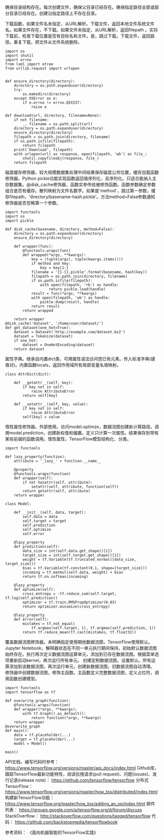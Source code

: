 确保目录结构存在。每次创建文件，确保父目录已经存在。确保指定路径全部或部分目录已经存在。创建沿指定路径上不存在目录。

下载函数，如果文件名未指定，从URL解析。下载文件，返回本地文件系统文件名。如果文件存在，不下载。如果文件未指定，从URL解析，返回filepath 。实际下载前，检查下载位置是否有目标名称文件。是，跳过下载。下载文件，返回路径。重复下载，把文件从文件系统删除。

    import os
    import shutil
    import errno
    from lxml import etree
    from urllib.request import urlopen


    def ensure_directory(directory):
        directory = os.path.expanduser(directory)
        try:
            os.makedirs(directory)
        except OSError as e:
            if e.errno != errno.EEXIST:
                raise e

    def download(url, directory, filename=None):
        if not filename:
            _, filename = os.path.split(url)
        directory = os.path.expanduser(directory)
        ensure_directory(directory)
        filepath = os.path.join(directory, filename)
        if os.path.isfile(filepath):
            return filepath
        print('Download', filepath)
        with urlopen(url) as response, open(filepath, 'wb') as file_:
            shutil.copyfileobj(response, file_)
        return filepath

磁盘缓存修饰器，较大规模数据集处理中间结果保存磁盘公共位置，缓存加载函数修饰器。Python pickle功能实现函数返回值序列化、反序列化。只适合能纳入主存数据集。@disk_cache修饰器，函数实参传给被修饰函数。函数参数确定参数组合是否有缓存。散列映射为文件名数字。如果是'method'，跳过第一参数，缓存filepath，'directory/basename-hash.pickle'。方法method=False参数通知修饰器是否忽略第一个参数。

    import functools
    import os
    import pickle

    def disk_cache(basename, directory, method=False):
        directory = os.path.expanduser(directory)
        ensure_directory(directory)

        def wrapper(func):
            @functools.wraps(func)
            def wrapped(*args, **kwargs):
                key = (tuple(args), tuple(kwargs.items()))
                if method and key:
                    key = key[1:]
                filename = '{}-{}.pickle'.format(basename, hash(key))
                filepath = os.path.join(directory, filename)
                if os.path.isfile(filepath):
                    with open(filepath, 'rb') as handle:
                        return pickle.load(handle)
                result = func(*args, **kwargs)
                with open(filepath, 'wb') as handle:
                    pickle.dump(result, handle)
                return result
            return wrapped

        return wrapper
    @disk_cache('dataset', '/home/user/dataset/')
    def get_dataset(one_hot=True):
        dataset = Dataset('http://example.com/dataset.bz2')
        dataset = Tokenize(dataset)
        if one_hot:
            dataset = OneHotEncoding(dataset)
        return dataset

属性字典。继承自内置dict类，可用属性语法访问悠已有元素。传入标准字典(键值对)。内置函数locals，返回作用域所有局部变量名值映射。

    class AttrDict(dict):

        def __getattr__(self, key):
            if key not in self:
                raise AttributeError
            return self[key]

        def __setattr__(self, key, value):
            if key not in self:
                raise AttributeError
            self[key] = value

惰性属性修饰器。外部使用。访问model.optimze，数据流图创建新计算路径。调用model.prediction，创建新权值和偏置。定义只计算一次属性。结果保存到带有某些前缀的函数调用。惰性属性，TensorFlow模型结构化、分类。

    import functools

    def lazy_property(function):
        attribute = '_lazy_' + function.__name__

        @property
        @functools.wraps(function)
        def wrapper(self):
            if not hasattr(self, attribute):
                setattr(self, attribute, function(self))
            return getattr(self, attribute)
        return wrapper

    class Model:

        def __init__(self, data, target):
            self.data = data
            self.target = target
            self.prediction
            self.optimize
            self.error

        @lazy_property
        def prediction(self):
            data_size = int(self.data.get_shape()[1])
            target_size = int(self.target.get_shape()[1])
            weight = tf.Variable(tf.truncated_normal([data_size, target_size]))
            bias = tf.Variable(tf.constant(0.1, shape=[target_size]))
            incoming = tf.matmul(self.data, weight) + bias
            return tf.nn.softmax(incoming)

        @lazy_property
        def optimize(self):
            cross_entropy = -tf.reduce_sum(self.target, tf.log(self.prediction))
            optimizer = tf.train.RMSPropOptimizer(0.03)
            return optimizer.minimize(cross_entropy)

        @lazy_property
        def error(self):
            mistakes = tf.not_equal(
                tf.argmax(self.target, 1), tf.argmax(self.prediction, 1))
            return tf.reduce_mean(tf.cast(mistakes, tf.float32))

覆盖数据流图修饰器。未明确指定使用期他数据流图，TensorFlow使用默认。Jupyter Notebook，解释器状态在不同一单元执行期间保持。初始默认数据流图始终存在。执行再次定义数据流图运算单元，添加到已存在数据流图。根据菜单选项重新启动kernel，再次运行所有单元。
创建定制数据流图，设置默认。所有运算添加到该数据流图，再次运行单元，创建新数据流图。旧数据流图自动清理。
修饰器中创建数据流图，修饰主函数。主函数定义完整数据流图，定义占位符，调用函数创建模型。

    import functools
    import tensorflow as tf

    def overwrite_graph(function):
        @functools.wraps(function)
        def wrapper(*args, **kwargs):
            with tf.Graph().as_default():
                return function(*args, **kwargs)
        return wrapper
    @overwrite_graph
    def main():
        data = tf.placeholder(...)
        target = tf.placeholder(...)
        model = Model()

    main()


API文档，编写代码时参考：
https://www.tensorflow.org/versions/master/api_docs/index.html
Github库，跟踪TensorFlow最新功能特性，阅读拉拽请求(pull request)、问题(issues)、发行记录(release note)：
https://github.com/tensorflow/tensorflow
分布式 TensorFlow：
https://www.tensorflow.org/versions/master/how_tos/distributed/index.html
构建新TensorFlow功能：
https://www.tensorflow.org/master/how_tos/adding_an_op/index.html
邮件列表：
https://groups.google.com/a/tensorflow.org/d/forum/discuss
StackOverflow：
http://stackoverflow.com/questions/tagged/tensorflow
 代码：
https://github.com/backstopmedia/tensorflowbook

参考资料：
《面向机器智能的TensorFlow实践》


